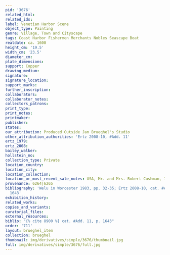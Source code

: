 ```yaml
---
pid: '3676'
related_html: 
related_ids: 
label: Venetian Harbor Scene
object_type: Painting
genre: Village, Town and Cityscape
tags: Coast Harbor Fishermen Merchants Nobles Seascape Boat
realdate: ca. 1600
height_cm: '19.5'
width_cm: '23.5'
diameter_cm: 
plate_dimensions: 
support: Copper
drawing_medium: 
signature: 
signature_location: 
support_marks: 
further_inscription: 
collaborators: 
collaborator_notes: 
collectors_patrons: 
print_type: 
print_notes: 
printmaker: 
publisher: 
states: 
our_attribution: Produced Outside Jan Brueghel's Studio
other_attribution_authorities: 'Ertz 2008-10, #Add. 11'
ertz_1979: 
ertz_2008: 
bailey_walker: 
hollstein_no: 
collection_type: Private
location_country: 
location_city: 
location_collection: 
location_or_most_recent_sale_notes: USA, Mr. and Mrs. Robert Cushman, 1983
provenance: 6264|6265
bibliography: 'Welu in Worcester 1983, pp. 32-35; Ertz 2008-10, cat. #Add. 11, p.
  1643'
exhibition_history: 
related_works: 
copies_and_variants: 
curatorial_files: 
external_resources: 
biblio: "{% cite 8900 %} cat. #Add. 11, p. 1643"
order: '711'
layout: brueghel_item
collection: brueghel
thumbnail: img/derivatives/simple/3676/thumbnail.jpg
full: img/derivatives/simple/3676/full.jpg
---
```

